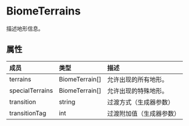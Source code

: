 # BiomeTerrains
描述地形信息。
## 属性
| 成员 | 类型 | 描述 |
| :--- | :--- | :--- |
| terrains | BiomeTerrain[] | 允许出现的所有地形。 |
| specialTerrains | BiomeTerrain[] | 允许出现的特殊地形。 |
| transition | string | 过渡方式（生成器参数） |
| transitionTag | int | 过渡附加值（生成器参数） |
